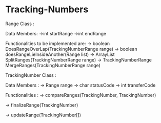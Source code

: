 Tracking-Numbers
================

Range Class :

  Data Members:
  ->int startRange
  ->int endRange

  Functionalities to be implemented are:
  -> boolean DoesRangeOverLap(TrackingNumberRange range)
  -> boolean doesRangeLieInsideAnother(Range list)
  -> ArrayList<TrackingNumberRange> SplitRanges(TrackingNumberRange range)
  -> TrackingNumberRange MergeRanges(TrackingNumberRange range)
  
  
TrackingNumber Class :

  Data Members :
  -> Range range
  -> char statusCode
  -> int transferCode
  
  Functionalities :
  -> compareRanges(TrackingNumber, TrackingNumber)
  
  -> finalizeRange(TrackingNumber)
  
  -> updateRange(TrackingNumber[])
  
  
  

  
